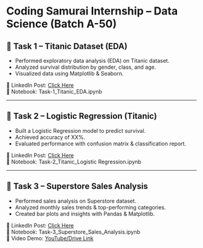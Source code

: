 # Coding Samurai Internship – Data Science (Batch A-50)

## 📌 Task 1 – Titanic Dataset (EDA)
- Performed exploratory data analysis (EDA) on Titanic dataset.
- Analyzed survival distribution by gender, class, and age.
- Visualized data using Matplotlib & Seaborn.

🔗 LinkedIn Post: [Click Here](https://www.linkedin.com/in/YOUR-LINKEDIN-POST-TASK1)  
📂 Notebook: Task-1_Titanic_EDA.ipynb  

---

## 📌 Task 2 – Logistic Regression (Titanic)
- Built a Logistic Regression model to predict survival.
- Achieved accuracy of XX%.
- Evaluated performance with confusion matrix & classification report.

🔗 LinkedIn Post: [Click Here](https://www.linkedin.com/in/YOUR-LINKEDIN-POST-TASK2)  
📂 Notebook: Task-2_Titanic_Logistic Regression.ipynb  

---

## 📌 Task 3 – Superstore Sales Analysis
- Performed sales analysis on Superstore dataset.
- Analyzed monthly sales trends & top-performing categories.
- Created bar plots and insights with Pandas & Matplotlib.

🔗 LinkedIn Post: [Click Here](https://www.linkedin.com/in/YOUR-LINKEDIN-POST-TASK3)  
📂 Notebook: Task-3_Superstore_Sales_Analysis.ipynb  
🎥 Video Demo: [YouTube/Drive Link](YOUR-VIDEO-LINK)
